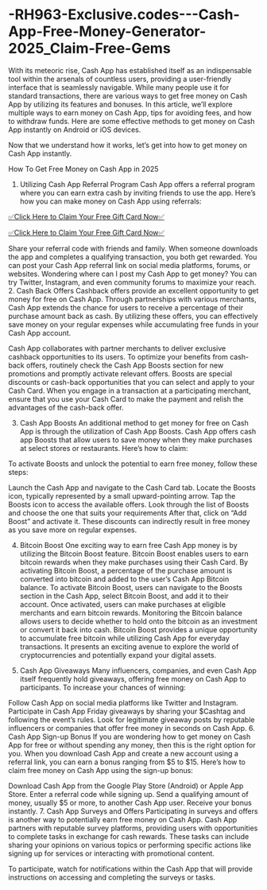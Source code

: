 
# -RH963-Exclusive.codes---Cash-App-Free-Money-Generator-2025_Claim-Free-Gems
With its meteoric rise, Cash App has established itself as an indispensable tool within the arsenals of countless users, providing a user-friendly interface that is seamlessly navigable. While many people use it for standard transactions, there are various ways to get free money on Cash App by utilizing its features and bonuses. In this article, we’ll explore multiple ways to earn money on Cash App, tips for avoiding fees, and how to withdraw funds. Here are some effective methods to get money on Cash App instantly on Android or iOS devices.

Now that we understand how it works, let’s get into how to get money on Cash App instantly. 

How To Get Free Money on Cash App in 2025
1. Utilizing Cash App Referral Program
Cash App offers a referral program where you can earn extra cash by inviting friends to use the app. Here’s how you can make money on Cash App using referrals:



[✅Click Here to Claim Your Free Gift Card Now✅](https://offersfrog.com/cash-app)

[✅Click Here to Claim Your Free Gift Card Now✅](https://offersfrog.com/cash-app)


Share your referral code with friends and family.
When someone downloads the app and completes a qualifying transaction, you both get rewarded.
You can post your Cash App referral link on social media platforms, forums, or websites. Wondering where can I post my Cash App to get money? You can try Twitter, Instagram, and even community forums to maximize your reach. 
2. Cash Back Offers
Cashback offers provide an excellent opportunity to get money for free on Cash App. Through partnerships with various merchants, Cash App extends the chance for users to receive a percentage of their purchase amount back as cash. By utilizing these offers, you can effectively save money on your regular expenses while accumulating free funds in your Cash App account.

Cash App collaborates with partner merchants to deliver exclusive cashback opportunities to its users. To optimize your benefits from cash-back offers, routinely check the Cash App Boosts section for new promotions and promptly activate relevant offers. Boosts are special discounts or cash-back opportunities that you can select and apply to your Cash Card. When you engage in a transaction at a participating merchant, ensure that you use your Cash Card to make the payment and relish the advantages of the cash-back offer.  

3. Cash App Boosts
An additional method to get money for free on Cash App is through the utilization of Cash App Boosts. Cash App offers cash app Boosts that allow users to save money when they make purchases at select stores or restaurants. Here’s how to claim:

To activate Boosts and unlock the potential to earn free money, follow these steps:

Launch the Cash App and navigate to the Cash Card tab.
Locate the Boosts icon, typically represented by a small upward-pointing arrow.
Tap the Boosts icon to access the available offers.
Look through the list of Boosts and choose the one that suits your requirements
After that, click on “Add Boost” and activate it.
These discounts can indirectly result in free money as you save more on regular expenses.

4. Bitcoin Boost
One exciting way to earn free Cash App money is by utilizing the Bitcoin Boost feature. Bitcoin Boost enables users to earn bitcoin rewards when they make purchases using their Cash Card. By activating Bitcoin Boost, a percentage of the purchase amount is converted into bitcoin and added to the user’s Cash App Bitcoin balance. To activate Bitcoin Boost, users can navigate to the Boosts section in the Cash App, select Bitcoin Boost, and add it to their account. Once activated, users can make purchases at eligible merchants and earn bitcoin rewards. Monitoring the Bitcoin balance allows users to decide whether to hold onto the bitcoin as an investment or convert it back into cash. Bitcoin Boost provides a unique opportunity to accumulate free bitcoin while utilizing Cash App for everyday transactions. It presents an exciting avenue to explore the world of cryptocurrencies and potentially expand your digital assets.

5. Cash App Giveaways
Many influencers, companies, and even Cash App itself frequently hold giveaways, offering free money on Cash App to participants. To increase your chances of winning:

Follow Cash App on social media platforms like Twitter and Instagram.
Participate in Cash App Friday giveaways by sharing your $Cashtag and following the event’s rules.
Look for legitimate giveaway posts by reputable influencers or companies that offer free money in seconds on Cash App.
6. Cash App Sign-up Bonus
If you are wondering how to get money on Cash App for free or without spending any money, then this is the right option for you. When you download Cash App and create a new account using a referral link, you can earn a bonus ranging from $5 to $15. Here’s how to claim free money on Cash App using the sign-up bonus:

Download Cash App from the Google Play Store (Android) or Apple App Store.
Enter a referral code while signing up.
Send a qualifying amount of money, usually $5 or more, to another Cash App user.
Receive your bonus instantly.
7. Cash App Surveys and Offers
Participating in surveys and offers is another way to potentially earn free money on Cash App. Cash App partners with reputable survey platforms, providing users with opportunities to complete tasks in exchange for cash rewards. These tasks can include sharing your opinions on various topics or performing specific actions like signing up for services or interacting with promotional content.

To participate, watch for notifications within the Cash App that will provide instructions on accessing and completing the surveys or tasks.
